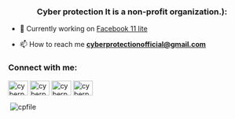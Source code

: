 <h3 align="center">Cyber protection It is a non-profit organization.):</h3>

- 🔭 Currently working on [Facebook 11 lite](https://github.com/cpfile/Fb11lite)

- 📫 How to reach me **cyberprotectionofficial@gmail.com**

<h3 align="left">Connect with me:</h3>
<p align="left">
<a href="https://twitter.com/cyberprotection" target="blank"><img align="center" src="https://raw.githubusercontent.com/rahuldkjain/github-profile-readme-generator/master/src/images/icons/Social/twitter.svg" alt="cyberprotection" height="30" width="40" /></a>
<a href="https://fb.com/cyberprotectionofficial" target="blank"><img align="center" src="https://raw.githubusercontent.com/rahuldkjain/github-profile-readme-generator/master/src/images/icons/Social/facebook.svg" alt="cyberprotectionofficial" height="30" width="40" /></a>
<a href="https://www.hackerrank.com/cyberprotectionofficial" target="blank"><img align="center" src="https://raw.githubusercontent.com/rahuldkjain/github-profile-readme-generator/master/src/images/icons/Social/hackerrank.svg" alt="cyberprotectionofficial" height="30" width="40" /></a>
<a href="https://discord.gg/cyberprotectionofficial" target="blank"><img align="center" src="https://raw.githubusercontent.com/rahuldkjain/github-profile-readme-generator/master/src/images/icons/Social/discord.svg" alt="cyberprotectionofficial" height="30" width="40" /></a>
</p>

<p>&nbsp;<img align="center" src="https://github-readme-stats.vercel.app/api?username=cpfile&show_icons=true&locale=en" alt="cpfile" /></p>
